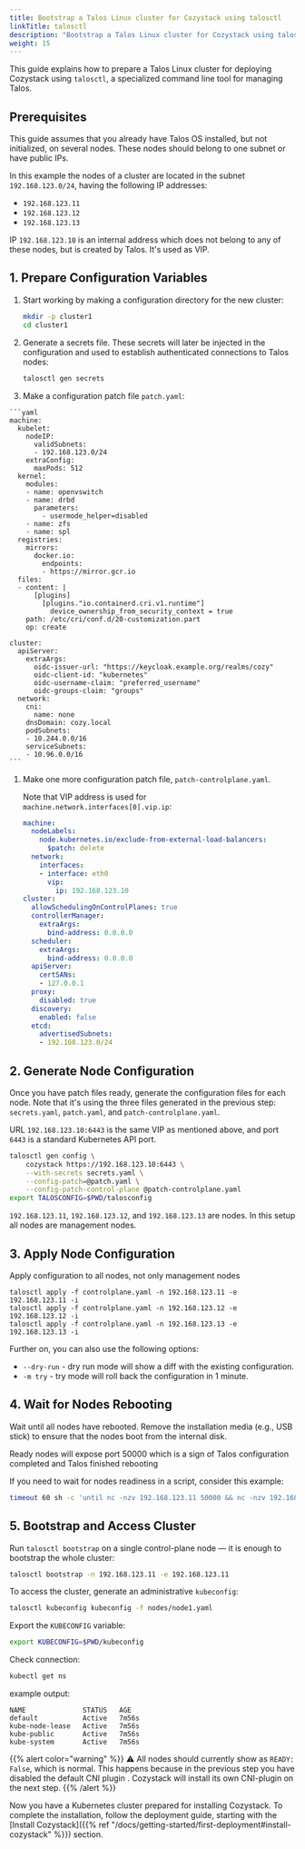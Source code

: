 ```yaml
---
title: Bootstrap a Talos Linux cluster for Cozystack using talosctl
linkTitle: talosctl
description: "Bootstrap a Talos Linux cluster for Cozystack using talosctl"
weight: 15
---
```


This guide explains how to prepare a Talos Linux cluster for deploying Cozystack using `talosctl`,
a specialized command line tool for managing Talos.

## Prerequisites

This guide assumes that you already have Talos OS installed, but not initialized, on several nodes.
These nodes should belong to one subnet or have public IPs.

In this example the nodes of a cluster are located in the subnet `192.168.123.0/24`, having the following IP addresses:

- `192.168.123.11`
- `192.168.123.12`
- `192.168.123.13`

IP `192.168.123.10` is an internal address which does not belong to any of these nodes, but is created by Talos.
It's used as VIP.

## 1. Prepare Configuration Variables

1.  Start working by making a configuration directory for the new cluster:

    ```bash
    mkdir -p cluster1
    cd cluster1
    ```

1.  Generate a secrets file.
    These secrets will later be injected in the configuration and used to establish authenticated connections to Talos nodes:

    ```bash
    talosctl gen secrets
    ```

1.   Make a configuration patch file `patch.yaml`:
    
    ```yaml
    machine:
      kubelet:
        nodeIP:
          validSubnets:
          - 192.168.123.0/24
        extraConfig:
          maxPods: 512
      kernel:
        modules:
        - name: openvswitch
        - name: drbd
          parameters:
            - usermode_helper=disabled
        - name: zfs
        - name: spl
      registries:
        mirrors:
          docker.io:
            endpoints:
            - https://mirror.gcr.io
      files:
      - content: |
          [plugins]
            [plugins."io.containerd.cri.v1.runtime"]
              device_ownership_from_security_context = true      
        path: /etc/cri/conf.d/20-customization.part
        op: create
    
    cluster:
      apiServer:
        extraArgs:
          oidc-issuer-url: "https://keycloak.example.org/realms/cozy"
          oidc-client-id: "kubernetes"
          oidc-username-claim: "preferred_username"
          oidc-groups-claim: "groups"
      network:
        cni:
          name: none
        dnsDomain: cozy.local
        podSubnets:
        - 10.244.0.0/16
        serviceSubnets:
        - 10.96.0.0/16
    ```
   
1.  Make one more configuration patch file, `patch-controlplane.yaml`.

    Note that VIP address is used for `machine.network.interfaces[0].vip.ip`:   

    ```yaml
    machine:
      nodeLabels:
        node.kubernetes.io/exclude-from-external-load-balancers:
          $patch: delete
      network:
        interfaces:
        - interface: eth0
          vip:
            ip: 192.168.123.10
    cluster:
      allowSchedulingOnControlPlanes: true
      controllerManager:
        extraArgs:
          bind-address: 0.0.0.0
      scheduler:
        extraArgs:
          bind-address: 0.0.0.0
      apiServer:
        certSANs:
        - 127.0.0.1
      proxy:
        disabled: true
      discovery:
        enabled: false
      etcd:
        advertisedSubnets:
        - 192.168.123.0/24
    ```


## 2. Generate Node Configuration

Once you have patch files ready, generate the configuration files for each node.
Note that it's using the three files generated in the previous step: `secrets.yaml`, `patch.yaml`, and `patch-controlplane.yaml`.

URL `192.168.123.10:6443` is the same VIP as mentioned above, and port `6443` is a standard Kubernetes API port.

```bash
talosctl gen config \
    cozystack https://192.168.123.10:6443 \
    --with-secrets secrets.yaml \
    --config-patch=@patch.yaml \
    --config-patch-control-plane @patch-controlplane.yaml
export TALOSCONFIG=$PWD/talosconfig
```

`192.168.123.11`, `192.168.123.12`, and `192.168.123.13` are nodes.
In this setup all nodes are management nodes.

## 3. Apply Node Configuration

Apply configuration to all nodes, not only management nodes

```
talosctl apply -f controlplane.yaml -n 192.168.123.11 -e 192.168.123.11 -i
talosctl apply -f controlplane.yaml -n 192.168.123.12 -e 192.168.123.12 -i
talosctl apply -f controlplane.yaml -n 192.168.123.13 -e 192.168.123.13 -i
```

Further on, you can also use the following options:

- `--dry-run` - dry run mode will show a diff with the existing configuration.
- `-m try` - try mode will roll back the configuration in 1 minute.

## 4. Wait for Nodes Rebooting

Wait until all nodes have rebooted.
Remove the installation media (e.g., USB stick) to ensure that the nodes boot from the internal disk.

Ready nodes will expose port 50000 which is a sign of Talos configuration completed and Talos finished rebooting

If you need to wait for nodes readiness in a script, consider this example:
```bash
timeout 60 sh -c 'until nc -nzv 192.168.123.11 50000 && nc -nzv 192.168.123.12 50000 && nc -nzv 192.168.123.13 50000; do sleep 1; done'
```

## 5. Bootstrap and Access Cluster

Run `talosctl bootstrap` on a single control-plane node — it is enough to bootstrap the whole cluster:

```bash
talosctl bootstrap -n 192.168.123.11 -e 192.168.123.11
```

To access the cluster, generate an administrative `kubeconfig`:

```bash
talosctl kubeconfig kubeconfig -f nodes/node1.yaml
```

Export the `KUBECONFIG` variable:
```bash
export KUBECONFIG=$PWD/kubeconfig
```

Check connection:
```bash
kubectl get ns
```

example output:
```console
NAME              STATUS   AGE
default           Active   7m56s
kube-node-lease   Active   7m56s
kube-public       Active   7m56s
kube-system       Active   7m56s
```

{{% alert color="warning" %}}
:warning: All nodes should currently show as `READY: False`, which is normal.
This happens because in the previous step you have disabled the default CNI plugin .
Cozystack will install its own CNI-plugin on the next step.
{{% /alert %}}


Now you have a Kubernetes cluster prepared for installing Cozystack.
To complete the installation, follow the deployment guide, starting with the
[Install Cozystack]({{% ref "/docs/getting-started/first-deployment#install-cozystack" %}}) section.
